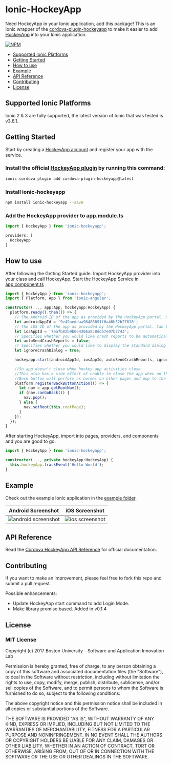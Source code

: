 # Ionic-HockeyApp
Need HockeyApp in your Ionic application, add this package!
This is an Ionic wrapper of the [cordova-plugin-hockeyapp](https://github.com/bitstadium/HockeySDK-Cordova) to make it easier to add [HockeyApp](http://hockeyapp.net/) into your Ionic application.

[![NPM](https://nodei.co/npm/ionic-hockeyapp.png?downloads=true&stars=true)](https://nodei.co/npm/ionic-hockeyapp/)

- [Supported Ionic Platforms](#supported-ionic-platforms)
- [Getting Started](#getting-started)
- [How to use](#how-to-use)
- [Example](#example)
- [API Reference](#api-reference)
- [Contributing](#contributing)
- [License](#license)

## Supported Ionic Platforms
Ionic 2 & 3 are fully supported, the latest version of Ionic that was tested is v3.6.1.

## Getting Started
Start by creating a [HockeyApp account](http://hockeyapp.net/) and register your app with the service.

### Install the official [HockeyApp plugin](https://github.com/bitstadium/HockeySDK-Cordova) by running this command:
```bash
ionic cordova plugin add cordova-plugin-hockeyapp@latest
```

### Install ionic-hockeyapp
```bash
npm install ionic-hockeyapp --save
```

### Add the HockeyApp provider to [app.module.ts](https://github.com/hicsail/ionic-hockeyapp/blob/master/example/src/app/app.module.ts)
```ts
import { HockeyApp } from 'ionic-hockeyapp';

providers: [
  HockeyApp
]
```

## How to use

After following the Getting Started guide. Import HockeyApp provider into your class and call HockeyApp.
Start the HockeyApp Service in [app.component.ts](https://github.com/hicsail/ionic-hockeyapp/blob/master/example/src/app/app.component.ts)
```ts
import { HockeyApp } from 'ionic-hockeyapp';
import { Platform, App } from 'ionic-angular';

constructor(..., app:App, hockeyapp:HockeyApp) {
  platform.ready().then(() => {
    // The Android ID of the app as provided by the HockeyApp portal. Can be null if for iOS only.
    let androidAppId = '9e49aeddaa96488891f0a46b52b27618';
    // The iOS ID of the app as provided by the HockeyApp portal. Can be null if for android only.
    let iosAppId = '7ea7b82b9b6e4366a8c8dd57e07b2743';
    // Specifies whether you would like crash reports to be automatically sent to the HockeyApp server when the end user restarts the app.
    let autoSendCrashReports = false;
    // Specifies whether you would like to display the standard dialog when the app is about to crash. This parameter is only relevant on Android.
    let ignoreCrashDialog = true;

    hockeyapp.start(androidAppId, iosAppId, autoSendCrashReports, ignoreCrashDialog);

    //So app doesn't close when hockey app activities close
    //This also has a side effect of unable to close the app when on the rootPage and using the back button.
    //Back button will perform as normal on other pages and pop to the previous page.
    platform.registerBackButtonAction(() => {
      let nav = app.getRootNav();
      if (nav.canGoBack()) {
        nav.pop();
      } else {
        nav.setRoot(this.rootPage);
      }
    });
  });
}
```

After starting HockeyApp, import into pages, providers, and components and you are good to go.

```ts
import { HockeyApp } from 'ionic-hockeyapp';

constructor(..., private hockeyApp:HockeyApp) {
  this.hockeyApp.trackEvent('Hello World');
}
```

## Example
Check out the example Ionic application in the [example folder](https://github.com/hicsail/ionic-hockeyapp/tree/master/example).

Android Screenshot | iOS Screenshot
:-------------------------:|:-------------------------:
![android screenshot](https://cloud.githubusercontent.com/assets/864507/25199180/eb55e0f4-2517-11e7-9c34-c720004532eb.png)  |  ![ios screenshot](https://cloud.githubusercontent.com/assets/864507/25199222/0fc8a110-2518-11e7-9d6a-b48cdab500e7.png)

## API Reference
Read the [Cordova HockeyApp API Reference](https://github.com/bitstadium/HockeySDK-Cordova#api-reference) for official documentation.

## Contributing
If you want to make an improvement, please feel free to fork this repo and submit a pull request.

Possible enhancements:
- Update HockeyApp start command to add Login Mode.
- ~~Make library promise based~~. Added in v0.1.4


## License

### MIT License

Copyright (c) 2017 Boston University - Software and Application Innovation Lab

Permission is hereby granted, free of charge, to any person obtaining a copy
of this software and associated documentation files (the "Software"), to deal
in the Software without restriction, including without limitation the rights
to use, copy, modify, merge, publish, distribute, sublicense, and/or sell
copies of the Software, and to permit persons to whom the Software is
furnished to do so, subject to the following conditions:

The above copyright notice and this permission notice shall be included in all
copies or substantial portions of the Software.

THE SOFTWARE IS PROVIDED "AS IS", WITHOUT WARRANTY OF ANY KIND, EXPRESS OR
IMPLIED, INCLUDING BUT NOT LIMITED TO THE WARRANTIES OF MERCHANTABILITY,
FITNESS FOR A PARTICULAR PURPOSE AND NONINFRINGEMENT. IN NO EVENT SHALL THE
AUTHORS OR COPYRIGHT HOLDERS BE LIABLE FOR ANY CLAIM, DAMAGES OR OTHER
LIABILITY, WHETHER IN AN ACTION OF CONTRACT, TORT OR OTHERWISE, ARISING FROM,
OUT OF OR IN CONNECTION WITH THE SOFTWARE OR THE USE OR OTHER DEALINGS IN THE
SOFTWARE.

